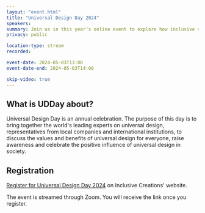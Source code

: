 ```yaml
---
layout: "event.html"
title: "Universal Design Day 2024"
speakers:
summary: Join us in this year’s online event to explore how inclusive design creates a better future for all.
privacy: public

location-type: stream
recorded:

event-date: 2024-05-03T13:00
event-date-end: 2024-05-03T14:00

skip-video: true
---
```


## What is UDDay about?

Universal Design Day is an annual celebration. The purpose of this day is to bring together the world's leading experts on universal design,
representatives from local companies and international institutions, to discuss the values and benefits of universal design for everyone, raise awareness and celebrate the positive influence of universal design in society.

## Registration

[Register for Universal Design Day 2024](https://us06web.zoom.us/webinar/register/WN_ftEL-QRbQjmiymJPou9IZg) on Inclusive Creations' website.

The event is streamed through Zoom. You will receive the link once you register.
